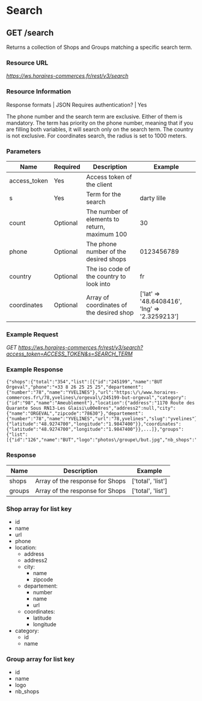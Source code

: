 # Search

## GET /search

Returns a collection of Shops and Groups matching a specific search term.

### Resource URL
_https://ws.horaires-commerces.fr/rest/v3/search_

### Resource Information
Response formats | JSON
Requires authentication? | Yes

The phone number and the search term are exclusive. Either of them is mandatory. The term has priority on the phone number,
meaning that if you are filling both variables, it will search only on the search term.
The country is not exclusive.
For coordinates search, the radius is set to 1000 meters.

### Parameters
| Name | Required | Description | Example |
|---|---|---|---|
| access_token  | Yes | Access token of the client |  |
| s  | Yes | Term for the search | darty lille |
| count  | Optional | The number of elements to return, maximum 100 | 30 |
| phone  | Optional | The phone number of the desired shops | 0123456789 |
| country  | Optional | The iso code of the country to look into | fr |
| coordinates  | Optional | Array of coordinates of the desired shop | ['lat' => '48.6408416', 'lng' => '2.3259213'] |

### Example Request
_GET https://ws.horaires-commerces.fr/rest/v3/search?access_token=ACCESS_TOKEN&s=SEARCH_TERM_

### Example Response
```
{"shops":{"total":"354","list":[{"id":"245199","name":"BUT Orgeval","phone":"+33 8 26 25 25 25","departement":{"number":"78","name":"YVELINES"},"url":"https:\/\/www.horaires-commerces.fr\/78,yvelines\/orgeval\/245199-but-orgeval","category":{"id":"98","name":"Ameublement"},"location":{"address":"1170 Route des Quarante Sous RN13-Les Glaisi\u00e8res","address2":null,"city":{"name":"ORGEVAL","zipcode":"78630"},"departement":{"number":"78","name":"YVELINES","url":"78,yvelines","slug":"yvelines"},"coordinates":{"latitude":"48.9274700","longitude":"1.9847400"}},"coordinates":{"latitude":"48.9274700","longitude":"1.9847400"}},...]},"groups":{"list":[{"id":"126","name":"BUT","logo":"photos\/groupe\/but.jpg","nb_shops":"354"}]}}
```

### Response
| Name | Description | Example |
|---|---|---|
| shops  | Array of the response for Shops | ['total', 'list'] |
| groups  | Array of the response for Shops | ['total', 'list'] |

### Shop array for list key
- id
- name
- url
- phone
- location:
    - address
    - address2
    - city:
        - name
        - zipcode
    - departement:
        - number
        - name
        - url
    - coordinates:
        - latitude
        - longitude
- category:
    - id
    - name

### Group array for list key
- id
- name
- logo
- nb_shops
